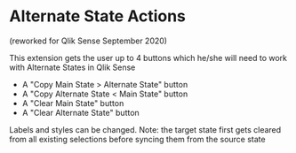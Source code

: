 # Alternate State Actions

(reworked for Qlik Sense September 2020)

This extension gets the user up to 4 buttons which he/she will need to work with Alternate States in Qlik Sense

 * A "Copy Main State > Alternate State" button
 * A "Copy Alternate State < Main State" button
 * A "Clear Main State" button
 * A "Clear Alternate State" button
 
Labels and styles can be changed. 
Note: the target state first gets cleared from all existing selections before syncing them from the source state
